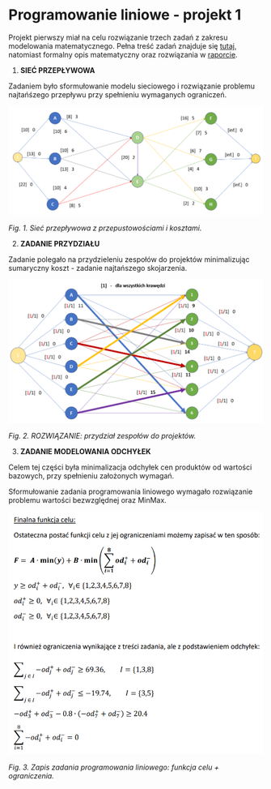 # **Programowanie liniowe - projekt 1**

Projekt pierwszy miał na celu rozwiązanie trzech zadań z zakresu modelowania matematycznego. Pełna treść zadań znajduje się [tutaj](task.pdf), natomiast formalny opis matematyczny oraz rozwiązania w [raporcie](report.pdf).

1. **SIEĆ PRZEPŁYWOWA** 

Zadaniem było sformułowanie modelu sieciowego i rozwiązanie problemu najtańśzego przepływu przy spełnieniu wymaganych ograniczeń.


![](img/fig_1.png)

*Fig.  1. Sieć przepływowa z przepustowościami i kosztami.* 

2. **ZADANIE PRZYDZIAŁU** 

Zadanie polegało na przydzieleniu zespołów do projektów minimalizując sumaryczny koszt - zadanie najtańszego skojarzenia.

![](img/fig_2.png)

*Fig.  2. ROZWIĄZANIE: przydział zespołów do projektów.*

3. **ZADANIE MODELOWANIA ODCHYŁEK** 

Celem tej części była minimalizacja odchyłek cen produktów od wartości bazowych, przy spełnieniu założonych wymagań.

Sformułowanie zadania programowania liniowego wymagało rozwiązanie problemu wartości bezwzględnej oraz MinMax.


![](img/fig_3.png)

*Fig.  3. Zapis zadania programowania liniowego: funkcja celu + ograniczenia.*



